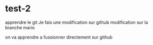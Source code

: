 # test-2
apprendre le git
Je fais une modification sur github
modification sur la branche mario

on va apprendre a fussionner directement sur github